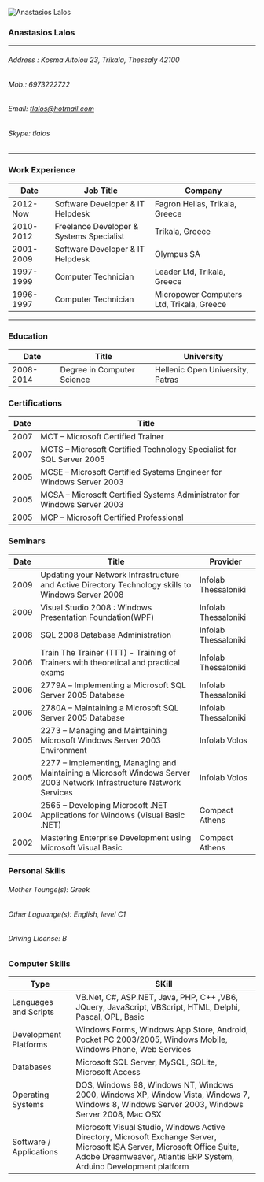 ![Anastasios Lalos](https://nt1qtq.sn.files.1drv.com/y4mZeXOnnHLMR4qlo-GvqV_plcWxjs7EYwpICnL--rKVSah7qqJwpUkOXAxLs9swYOlpOocKnf8611viOsMBsmk4BETymzVE-K-BrlKoFk3Aq38pn4uv9-6oJfTiOlbVyBe9od7OxVft_zrX9sGerk5rNxqjRBL5e-s60K2y14flRrpgPP1IeHEW_t8iciixVjSnTP3z-FCLWid1FfZsw6PMA?width=132&height=115&cropmode=none "Anastasios Lalos")
### Anastasios Lalos
---
###### Address : Kosma Aitolou 23, Trikala, Thessaly 42100
###### Mob.: 6973222722
###### Email: tlalos@hotmail.com 
###### Skype: tlalos
---
### Work Experience

|Date        |Job Title           |Company  | 
| ------------- |-------------| -----|
| 2012-Now     | Software Developer & IT Helpdesk | Fagron Hellas, Trikala, Greece|
| 2010-2012     | Freelance Developer & Systems Specialist|Trikala, Greece|
| 2001-2009 | Software Developer & IT Helpdesk|Olympus SA|
| 1997-1999 | Computer Technician|Leader Ltd, Trikala, Greece|
| 1996-1997 | Computer Technician|Micropower Computers Ltd, Trikala, Greece|
---
### Education
|Date        |Title           |University  | 
| ------------- |-------------| -----|
| 2008-2014      | Degree in Computer Science | Hellenic Open University, Patras|

### Certifications
|Date        |Title           |
| ------------- |-------------| 
| 2007      | MCT – Microsoft Certified Trainer |
| 2007      | MCTS – Microsoft Certified Technology Specialist for SQL Server 2005 |
| 2005      | MCSE – Microsoft Certified Systems Engineer for Windows Server 2003 |
| 2005      | MCSA – Microsoft Certified Systems Administrator for Windows Server 2003 |
| 2005      | MCP – Microsoft Certified Professional |

### Seminars
|Date        |Title           |Provider           |
| ------------- |-------------| -------------|
| 2009      |Updating your Network Infrastructure and Active Directory Technology skills to Windows Server 2008  |Infolab Thessaloniki|
| 2009      |Visual Studio 2008 : Windows Presentation Foundation(WPF)  |Infolab Thessaloniki|
| 2008      |SQL 2008 Database Administration  |Infolab Thessaloniki|
| 2006      |Train The Trainer (TTT) - Training of Trainers with theoretical and practical exams   |Infolab Thessaloniki|
| 2006      |2779Α – Implementing a Microsoft SQL Server 2005 Database  |Infolab Thessaloniki|
| 2006      |2780A – Maintaining a Microsoft SQL Server 2005 Database  |Infolab Thessaloniki|
| 2005      |2273 – Managing and Maintaining Microsoft Windows Server 2003 Environment  |Infolab Volos|
| 2005      |2277 – Implementing, Managing and Maintaining a Microsoft  Windows Server 2003 Network Infrastructure Network Services  |Infolab Volos|
| 2004      |2565 – Developing Microsoft .NET Applications for Windows (Visual Basic .NET)   |Compact Athens|
| 2002      |Mastering Enterprise Development using Microsoft Visual Basic  |Compact Athens|

### Personal Skills
###### Mother Tounge(s): Greek
###### Other Laguange(s): English, level C1
###### Driving License: B

### Computer Skills
|Type        |SKill           |
| ------------- |-------------|
|Languages and Scripts|VB.Net, C#, ASP.NET, Java, PHP, C++ ,VB6, JQuery, JavaScript, VBScript, HTML, Delphi, Pascal, OPL, Basic|
|Development Platforms|Windows Forms, Windows App Store, Android, Pocket PC 2003/2005, Windows Mobile, Windows Phone, Web Services|
|Databases|    Microsoft SQL Server, MySQL, SQLite, Microsoft Access |
|Operating Systems|DOS, Windows 98, Windows NT, Windows 2000, Windows XP, Window Vista, Windows 7, Windows 8, Windows Server 2003, Windows Server 2008, Mac OSX|
|Software / Applications|Microsoft Visual Studio, Windows Active Directory, Microsoft Exchange Server, Microsoft ISA Server, Microsoft Office Suite, Adobe Dreamweaver, Atlantis ERP System, Arduino Development platform|


